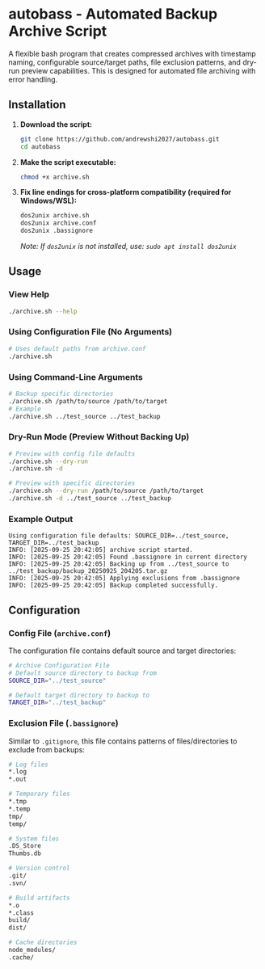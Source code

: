 # autobass - Automated Backup Archive Script

A flexible bash program that creates compressed archives with timestamp naming, configurable source/target paths, file exclusion patterns, and dry-run preview capabilities. This is designed for automated file archiving with error handling.

## Installation

1. **Download the script:**
   ```bash
   git clone https://github.com/andrewshi2027/autobass.git
   cd autobass
   ```

2. **Make the script executable:**
   ```bash
   chmod +x archive.sh
   ```

3. **Fix line endings for cross-platform compatibility (required for Windows/WSL):**
   ```bash
   dos2unix archive.sh
   dos2unix archive.conf
   dos2unix .bassignore
   ```
   *Note: If `dos2unix` is not installed, use: `sudo apt install dos2unix`*

## Usage

### View Help
```bash
./archive.sh --help
```

### Using Configuration File (No Arguments)
```bash
# Uses default paths from archive.conf
./archive.sh
```

### Using Command-Line Arguments
```bash
# Backup specific directories
./archive.sh /path/to/source /path/to/target
# Example
./archive.sh ../test_source ../test_backup
```

### Dry-Run Mode (Preview Without Backing Up)
```bash
# Preview with config file defaults
./archive.sh --dry-run
./archive.sh -d

# Preview with specific directories
./archive.sh --dry-run /path/to/source /path/to/target
./archive.sh -d ../test_source ../test_backup
```

### Example Output
```
Using configuration file defaults: SOURCE_DIR=../test_source, TARGET_DIR=../test_backup
INFO: [2025-09-25 20:42:05] archive script started.
INFO: [2025-09-25 20:42:05] Found .bassignore in current directory
INFO: [2025-09-25 20:42:05] Backing up from ../test_source to ../test_backup/backup_20250925_204205.tar.gz
INFO: [2025-09-25 20:42:05] Applying exclusions from .bassignore
INFO: [2025-09-25 20:42:05] Backup completed successfully.
```

## Configuration

### Config File (`archive.conf`)
The configuration file contains default source and target directories:
```bash
# Archive Configuration File
# Default source directory to backup from
SOURCE_DIR="../test_source"

# Default target directory to backup to  
TARGET_DIR="../test_backup"
```

### Exclusion File (`.bassignore`)
Similar to `.gitignore`, this file contains patterns of files/directories to exclude from backups:
```bash
# Log files
*.log
*.out

# Temporary files
*.tmp
*.temp
tmp/
temp/

# System files
.DS_Store
Thumbs.db

# Version control
.git/
.svn/

# Build artifacts
*.o
*.class
build/
dist/

# Cache directories
node_modules/
.cache/
```

